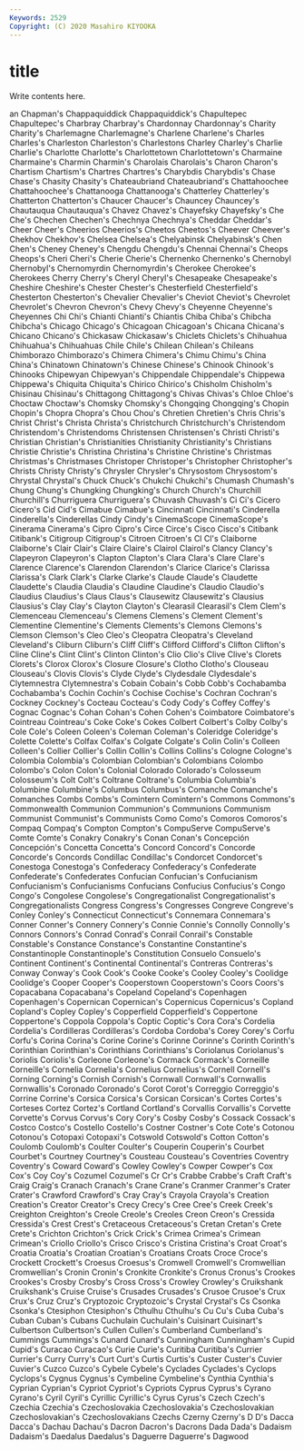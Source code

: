 ```yaml
---
Keywords: 2529
Copyright: (C) 2020 Masahiro KIYOOKA
---
```


# title

Write contents here.

an Chapman's Chappaquiddick Chappaquiddick's Chapultepec Chapultepec's Charbray Charbray's Chardonnay Chardonnay's
Charity Charity's Charlemagne Charlemagne's Charlene Charlene's Charles Charles's Charleston Charleston's
Charlestons Charley Charley's Charlie Charlie's Charlotte Charlotte's Charlottetown Charlottetown's Charmaine
Charmaine's Charmin Charmin's Charolais Charolais's Charon Charon's Chartism Chartism's Chartres
Chartres's Charybdis Charybdis's Chase Chase's Chasity Chasity's Chateaubriand Chateaubriand's Chattahoochee
Chattahoochee's Chattanooga Chattanooga's Chatterley Chatterley's Chatterton Chatterton's Chaucer Chaucer's Chauncey
Chauncey's Chautauqua Chautauqua's Chavez Chavez's Chayefsky Chayefsky's Che Che's Chechen
Chechen's Chechnya Chechnya's Cheddar Cheddar's Cheer Cheer's Cheerios Cheerios's Cheetos
Cheetos's Cheever Cheever's Chekhov Chekhov's Chelsea Chelsea's Chelyabinsk Chelyabinsk's Chen
Chen's Cheney Cheney's Chengdu Chengdu's Chennai Chennai's Cheops Cheops's Cheri
Cheri's Cherie Cherie's Chernenko Chernenko's Chernobyl Chernobyl's Chernomyrdin Chernomyrdin's Cherokee
Cherokee's Cherokees Cherry Cherry's Cheryl Cheryl's Chesapeake Chesapeake's Cheshire Cheshire's
Chester Chester's Chesterfield Chesterfield's Chesterton Chesterton's Chevalier Chevalier's Cheviot Cheviot's
Chevrolet Chevrolet's Chevron Chevron's Chevy Chevy's Cheyenne Cheyenne's Cheyennes Chi
Chi's Chianti Chianti's Chiantis Chiba Chiba's Chibcha Chibcha's Chicago Chicago's
Chicagoan Chicagoan's Chicana Chicana's Chicano Chicano's Chickasaw Chickasaw's Chiclets Chiclets's
Chihuahua Chihuahua's Chihuahuas Chile Chile's Chilean Chilean's Chileans Chimborazo Chimborazo's
Chimera Chimera's Chimu Chimu's China China's Chinatown Chinatown's Chinese Chinese's
Chinook Chinook's Chinooks Chipewyan Chipewyan's Chippendale Chippendale's Chippewa Chippewa's Chiquita
Chiquita's Chirico Chirico's Chisholm Chisholm's Chisinau Chisinau's Chittagong Chittagong's Chivas
Chivas's Chloe Chloe's Choctaw Choctaw's Chomsky Chomsky's Chongqing Chongqing's Chopin
Chopin's Chopra Chopra's Chou Chou's Chretien Chretien's Chris Chris's Christ
Christ's Christa Christa's Christchurch Christchurch's Christendom Christendom's Christendoms Christensen Christensen's
Christi Christi's Christian Christian's Christianities Christianity Christianity's Christians Christie Christie's
Christina Christina's Christine Christine's Christmas Christmas's Christmases Christoper Christoper's Christopher
Christopher's Christs Christy Christy's Chrysler Chrysler's Chrysostom Chrysostom's Chrystal Chrystal's
Chuck Chuck's Chukchi Chukchi's Chumash Chumash's Chung Chung's Chungking Chungking's
Church Church's Churchill Churchill's Churriguera Churriguera's Chuvash Chuvash's Ci Ci's
Cicero Cicero's Cid Cid's Cimabue Cimabue's Cincinnati Cincinnati's Cinderella Cinderella's
Cinderellas Cindy Cindy's CinemaScope CinemaScope's Cinerama Cinerama's Cipro Cipro's Circe
Circe's Cisco Cisco's Citibank Citibank's Citigroup Citigroup's Citroen Citroen's Cl
Cl's Claiborne Claiborne's Clair Clair's Claire Claire's Clairol Clairol's Clancy
Clancy's Clapeyron Clapeyron's Clapton Clapton's Clara Clara's Clare Clare's Clarence
Clarence's Clarendon Clarendon's Clarice Clarice's Clarissa Clarissa's Clark Clark's Clarke
Clarke's Claude Claude's Claudette Claudette's Claudia Claudia's Claudine Claudine's Claudio
Claudio's Claudius Claudius's Claus Claus's Clausewitz Clausewitz's Clausius Clausius's Clay
Clay's Clayton Clayton's Clearasil Clearasil's Clem Clem's Clemenceau Clemenceau's Clemens
Clemens's Clement Clement's Clementine Clementine's Clements Clements's Clemons Clemons's Clemson
Clemson's Cleo Cleo's Cleopatra Cleopatra's Cleveland Cleveland's Cliburn Cliburn's Cliff
Cliff's Clifford Clifford's Clifton Clifton's Cline Cline's Clint Clint's Clinton
Clinton's Clio Clio's Clive Clive's Clorets Clorets's Clorox Clorox's Closure
Closure's Clotho Clotho's Clouseau Clouseau's Clovis Clovis's Clyde Clyde's Clydesdale
Clydesdale's Clytemnestra Clytemnestra's Cobain Cobain's Cobb Cobb's Cochabamba Cochabamba's Cochin
Cochin's Cochise Cochise's Cochran Cochran's Cockney Cockney's Cocteau Cocteau's Cody
Cody's Coffey Coffey's Cognac Cognac's Cohan Cohan's Cohen Cohen's Coimbatore
Coimbatore's Cointreau Cointreau's Coke Coke's Cokes Colbert Colbert's Colby Colby's
Cole Cole's Coleen Coleen's Coleman Coleman's Coleridge Coleridge's Colette Colette's
Colfax Colfax's Colgate Colgate's Colin Colin's Colleen Colleen's Collier Collier's
Collin Collin's Collins Collins's Cologne Cologne's Colombia Colombia's Colombian Colombian's
Colombians Colombo Colombo's Colon Colon's Colonial Colorado Colorado's Colosseum Colosseum's
Colt Colt's Coltrane Coltrane's Columbia Columbia's Columbine Columbine's Columbus Columbus's
Comanche Comanche's Comanches Combs Combs's Comintern Comintern's Commons Commons's Commonwealth
Communion Communion's Communions Communism Communist Communist's Communists Como Como's Comoros
Comoros's Compaq Compaq's Compton Compton's CompuServe CompuServe's Comte Comte's Conakry
Conakry's Conan Conan's Concepción Concepción's Concetta Concetta's Concord Concord's Concorde
Concorde's Concords Condillac Condillac's Condorcet Condorcet's Conestoga Conestoga's Confederacy Confederacy's
Confederate Confederate's Confederates Confucian Confucian's Confucianism Confucianism's Confucianisms Confucians Confucius
Confucius's Congo Congo's Congolese Congolese's Congregationalist Congregationalist's Congregationalists Congress Congress's
Congresses Congreve Congreve's Conley Conley's Connecticut Connecticut's Connemara Connemara's Conner
Conner's Connery Connery's Connie Connie's Connolly Connolly's Connors Connors's Conrad
Conrad's Conrail Conrail's Constable Constable's Constance Constance's Constantine Constantine's Constantinople
Constantinople's Constitution Consuelo Consuelo's Continent Continent's Continental Continental's Contreras Contreras's
Conway Conway's Cook Cook's Cooke Cooke's Cooley Cooley's Coolidge Coolidge's
Cooper Cooper's Cooperstown Cooperstown's Coors Coors's Copacabana Copacabana's Copeland Copeland's
Copenhagen Copenhagen's Copernican Copernican's Copernicus Copernicus's Copland Copland's Copley Copley's
Copperfield Copperfield's Coppertone Coppertone's Coppola Coppola's Coptic Coptic's Cora Cora's
Cordelia Cordelia's Cordilleras Cordilleras's Cordoba Cordoba's Corey Corey's Corfu Corfu's
Corina Corina's Corine Corine's Corinne Corinne's Corinth Corinth's Corinthian Corinthian's
Corinthians Corinthians's Coriolanus Coriolanus's Coriolis Coriolis's Corleone Corleone's Cormack Cormack's
Corneille Corneille's Cornelia Cornelia's Cornelius Cornelius's Cornell Cornell's Corning Corning's
Cornish Cornish's Cornwall Cornwall's Cornwallis Cornwallis's Coronado Coronado's Corot Corot's
Correggio Correggio's Corrine Corrine's Corsica Corsica's Corsican Corsican's Cortes Cortes's
Corteses Cortez Cortez's Cortland Cortland's Corvallis Corvallis's Corvette Corvette's Corvus
Corvus's Cory Cory's Cosby Cosby's Cossack Cossack's Costco Costco's Costello
Costello's Costner Costner's Cote Cote's Cotonou Cotonou's Cotopaxi Cotopaxi's Cotswold
Cotswold's Cotton Cotton's Coulomb Coulomb's Coulter Coulter's Couperin Couperin's Courbet
Courbet's Courtney Courtney's Cousteau Cousteau's Coventries Coventry Coventry's Coward Coward's
Cowley Cowley's Cowper Cowper's Cox Cox's Coy Coy's Cozumel Cozumel's
Cr Cr's Crabbe Crabbe's Craft Craft's Craig Craig's Cranach Cranach's
Crane Crane's Cranmer Cranmer's Crater Crater's Crawford Crawford's Cray Cray's
Crayola Crayola's Creation Creation's Creator Creator's Crecy Crecy's Cree Cree's
Creek Creek's Creighton Creighton's Creole Creole's Creoles Creon Creon's Cressida
Cressida's Crest Crest's Cretaceous Cretaceous's Cretan Cretan's Crete Crete's Crichton
Crichton's Crick Crick's Crimea Crimea's Crimean Crimean's Criollo Criollo's Crisco
Crisco's Cristina Cristina's Croat Croat's Croatia Croatia's Croatian Croatian's Croatians
Croats Croce Croce's Crockett Crockett's Croesus Croesus's Cromwell Cromwell's Cromwellian
Cromwellian's Cronin Cronin's Cronkite Cronkite's Cronus Cronus's Crookes Crookes's Crosby
Crosby's Cross Cross's Crowley Crowley's Cruikshank Cruikshank's Cruise Cruise's Crusades
Crusades's Crusoe Crusoe's Crux Crux's Cruz Cruz's Cryptozoic Cryptozoic's Crystal
Crystal's Cs Csonka Csonka's Ctesiphon Ctesiphon's Cthulhu Cthulhu's Cu Cu's
Cuba Cuba's Cuban Cuban's Cubans Cuchulain Cuchulain's Cuisinart Cuisinart's Culbertson
Culbertson's Cullen Cullen's Cumberland Cumberland's Cummings Cummings's Cunard Cunard's Cunningham
Cunningham's Cupid Cupid's Curacao Curacao's Curie Curie's Curitiba Curitiba's Currier
Currier's Curry Curry's Curt Curt's Curtis Curtis's Custer Custer's Cuvier
Cuvier's Cuzco Cuzco's Cybele Cybele's Cyclades Cyclades's Cyclops Cyclops's Cygnus
Cygnus's Cymbeline Cymbeline's Cynthia Cynthia's Cyprian Cyprian's Cypriot Cypriot's Cypriots
Cyprus Cyprus's Cyrano Cyrano's Cyril Cyril's Cyrillic Cyrillic's Cyrus Cyrus's
Czech Czech's Czechia Czechia's Czechoslovakia Czechoslovakia's Czechoslovakian Czechoslovakian's Czechoslovakians Czechs
Czerny Czerny's D D's Dacca Dacca's Dachau Dachau's Dacron Dacron's
Dacrons Dada Dada's Dadaism Dadaism's Daedalus Daedalus's Daguerre Daguerre's Dagwood
